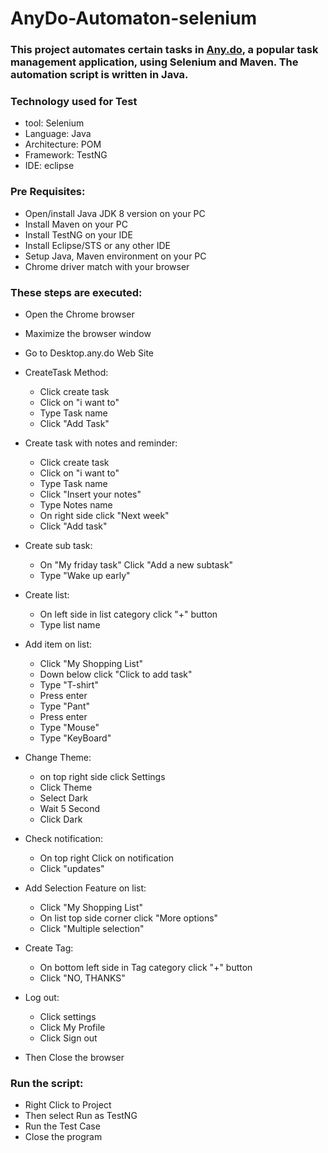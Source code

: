 # AnyDo-Automaton-selenium


### This project automates certain tasks in [Any.do](https://app.any.do/), a popular task management application, using Selenium and Maven. The automation script is written in Java.

### Technology used for Test 
* tool: Selenium
* Language: Java
* Architecture: POM
* Framework: TestNG
* IDE: eclipse

### Pre Requisites:
* Open/install Java JDK 8 version on your PC
* Install Maven on your PC
* Install TestNG on your IDE
* Install Eclipse/STS or any other IDE
* Setup Java, Maven environment on your PC
* Chrome driver match with your browser

### These steps are executed:

* Open the Chrome browser
* Maximize the browser window
* Go to Desktop.any.do Web Site

* CreateTask Method:
  - Click create task
  - Click on "i want to"
  - Type Task name
  - Click "Add Task"

* Create task with notes and reminder:
  - Click create task
  - Click on "i want to"
  - Type Task name
  - Click "Insert your notes"
  - Type Notes name
  - On right side click "Next week"
  - Click "Add task"

* Create sub task:
  - On "My friday task" Click "Add a new subtask"
  - Type "Wake up early"

* Create list:
  - On left side in list category click "+" button 
  - Type list name

* Add item on list:
  - Click "My Shopping List"
  - Down below click "Click to add task"
  - Type "T-shirt"
  - Press enter
  - Type "Pant"
  - Press enter
  - Type "Mouse"
  - Type "KeyBoard"

* Change Theme:
  - on top right side click Settings
  - Click Theme
  - Select Dark
  - Wait 5 Second
  - Click Dark

* Check notification:
  - On top right Click on notification
  - Click "updates"

* Add Selection Feature on list:
  - Click "My Shopping List"
  - On list top side corner click "More options"
  - Click "Multiple selection"

* Create Tag:
  - On bottom left side in Tag category click "+" button
  - Click "NO, THANKS"

* Log out:
  - Click settings
  - Click My Profile
  - Click Sign out

* Then Close the browser

### Run the script:
* Right Click to Project
* Then select Run as TestNG
* Run the Test Case
* Close the program
